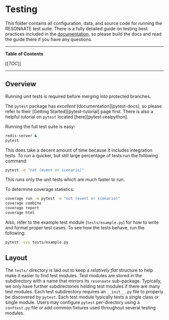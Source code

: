 # Testing

This folder contains all configuration, data, and source code for running the RESONAATE test suite.
There is a fully detailed guide on testing best practices included in the [documentation](../docs/README.md), so please build the docs and read the guide there if you have any questions.

______________________________________________________________________

<!-- START TOC -->

<!-- TOC Formatted for GitLab -->

**Table of Contents**

\[\[_TOC_\]\]

<!-- END TOC -->

______________________________________________________________________

## Overview

Running unit tests is required before merging into protected branches.

The `pytest` package has _excellent_ \[documentation\]\[pytest-docs\], so please refer to their \[Getting Started\]\[pytest-tutorial\] page first.
There is also a helpful tutorial on `pytest` located \[here\]\[pytest-realpython\].

Running the full test suite is easy:

```bash
redis-server &
pytest
```

This does take a decent amount of time because it includes integration tests. To run a quicker, but still large percentage of tests run the following command:

```bash
pytest -m "not (event or scenario)"
```

This runs only the unit tests which are much faster to run.

To determine coverage statistics:

```bash
coverage run -m pytest -m "not (event or scenario)"
coverage combine
coverage report
coverage html
```

Also, refer to the example test module (`tests/example.py`) for how to write and format proper test cases.
To see how the tests behave, run the following:

```bash
pytest -vvs tests/example.py
```

## Layout

The `tests/` directory is laid out to keep a *relatively flat* structure to help make it easier to find test modules.
Test modules are stored in the subdirectory with a name that mirrors its `resonaate` sub-package.
Typically, we only have further subdirectories holding test modules if there are many test modules.
Each test subdirectory requires an `__init__.py` file to properly be discovered by `pytest`.
Each test module typically tests a single class or single module.
Users may configure `pytest` per-directory using a `conftest.py` file or add common fixtures used throughout several testing modules.
